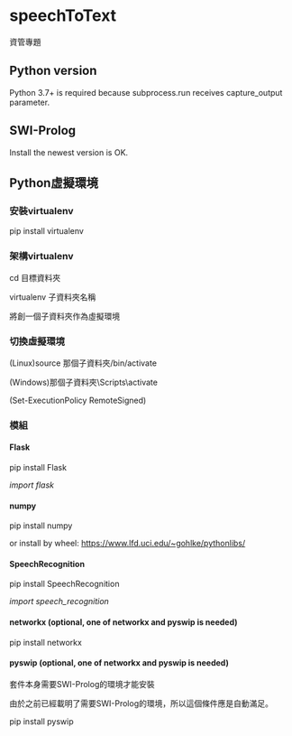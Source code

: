 # speechToText
資管專題

## Python version
Python 3.7+ is required because subprocess.run receives capture_output parameter.

## SWI-Prolog
Install the newest version is OK.

## Python虛擬環境
### 安裝virtualenv
pip install virtualenv

### 架構virtualenv
cd 目標資料夾

virtualenv 子資料夾名稱

將創一個子資料夾作為虛擬環境

### 切換虛擬環境
(Linux)source 那個子資料夾/bin/activate

(Windows)那個子資料夾\Scripts\activate

(Set-ExecutionPolicy RemoteSigned)

### 模組
#### Flask
pip install Flask

*import flask*
#### numpy
pip install numpy

or install by wheel: https://www.lfd.uci.edu/~gohlke/pythonlibs/
#### SpeechRecognition
pip install SpeechRecognition

*import speech_recognition*
#### networkx (optional, one of networkx and pyswip is needed)
pip install networkx
#### pyswip (optional, one of networkx and pyswip is needed)
套件本身需要SWI-Prolog的環境才能安裝

由於之前已經載明了需要SWI-Prolog的環境，所以這個條件應是自動滿足。

pip install pyswip